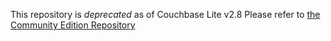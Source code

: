 This repository is _deprecated_ as of Couchbase Lite v2.8
Please refer to [the Community Edition Repository](https://github.com/couchbase/couchbase-lite-java-ce-root)

